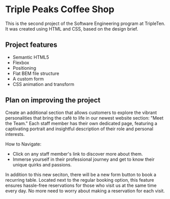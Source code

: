 # Triple Peaks Coffee Shop

This is the second project of the Software Engineering program at TripleTen. It was created using HTML and CSS, based on the design brief.

## Project features

- Semantic HTML5
- Flexbox
- Positioning
- Flat BEM file structure
- A custom form
- CSS animation and transform

## Plan on improving the project

Create an additional section that allows customers to explore the vibrant personalities that bring the café to life in our newest website section: "Meet the Team." Each staff member has their own dedicated page, featuring a captivating portrait and insightful description of their role and personal interests.

How to Navigate:

- Click on any staff member's link to discover more about them.
- Immerse yourself in their professional journey and get to know their unique quirks and passions.

In addition to this new seciton, there will be a new form button to book a recurring table. Located next to the regular booking option, this feature ensures hassle-free reservations for those who visit us at the same time every day. No more need to worry about making a reservation for each visit.
